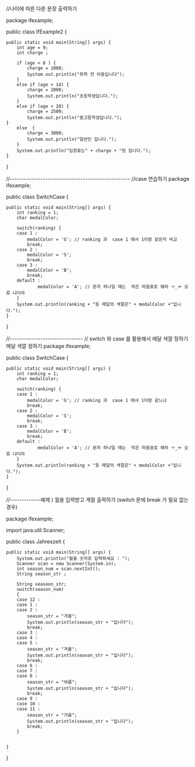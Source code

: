 //나이에 따른 다른 문장 출력하기

package ifexample;

public class IfExample2 {

	public static void main(String[] args) {
		int age = 9;
		int charge ;
		
		if (age < 8 ) { 
			charge = 1000;
			System.out.println("취학 전 아동입니다");
		}
		else if (age < 14) {
			charge = 2000;
			System.out.println("초등학생입니다.");
		}
		else if (age < 20) {
			charge = 2500;
			System.out.println("중고등학생입니다.");		
	}
		else  {
			charge = 3000;
			System.out.println("일반인 입니다.");
		}
		System.out.println("입장료는" + charge + "원 입니다.");
	}
}

//---------------------------------------------------
//case 연습하기
package ifexample;

public class SwitchCase {

	public static void main(String[] args) {
		int ranking = 1;
		char medalColor;
		
		switch(ranking) {
		case 1 : 
			medalColor = 'G'; // ranking 과  case 1 에서 1이랑 같은지 비교
			break; 
		case 2 : 
			medalColor = 'S';
			break; 
		case 3 :
			medalColor = 'B';
			break; 
		default : 
				medalColor = 'A'; // 문자 하나일 때는  작은 따옴표로 해라 ㅜ_ㅠ 오류 나더라
		}
		System.out.println(ranking + "등 메달의 색깔은" + medalColor +"입니다.");
	}

}

//-------------------------------
// switch 와 case 를 활용해서 메달 색깔 정하기
메달 색깔 정하기
package ifexample;

public class SwitchCase {

	public static void main(String[] args) {
		int ranking = 1;
		char medalColor;
		
		switch(ranking) {
		case 1 : 
			medalColor = 'G'; // ranking 과  case 1 에서 1이랑 같느냐
			break; 
		case 2 : 
			medalColor = 'S';
			break; 
		case 3 :
			medalColor = 'B';
			break; 
		default : 
				medalColor = 'A'; // 문자 하나일 때는  작은 따옴표로 해라 ㅜ_ㅠ 오류 나더라
		}
		System.out.println(ranking + "등 메달의 색깔은" + medalColor +"입니다.");
	}

}

//-------------예제 ) 월을 입력받고 계절 출력하기 (switch 문에 break 가 필요 없는 경우)

package ifexample;

import java.util.Scanner;

public class Jahreszeit {

	public static void main(String[] args) {
		System.out.println("월을 숫자로 입력하세요 : ");
		Scanner scan = new Scanner(System.in);
		int season_num = scan.nextInt();
		String season_str ;
		
		String seaseon_str;
		switch(season_num)
		{
		case 12 :
		case 1 :
		case 2 :
			season_str = "겨울";
			System.out.println(season_str + "입니다");
			break;
		case 3 :
		case 4 :
		case 5 :
			season_str = "겨울";
			System.out.println(season_str + "입니다");
			break;
		case 6 :
		case 7 :
		case 8 :
			season_str = "여름";
			System.out.println(season_str + "입니다");
			break;
		case 9 :
		case 10 :
		case 11 :
			season_str = "가을";
			System.out.println(season_str + "입니다");
			break;
		}
		

	}

}